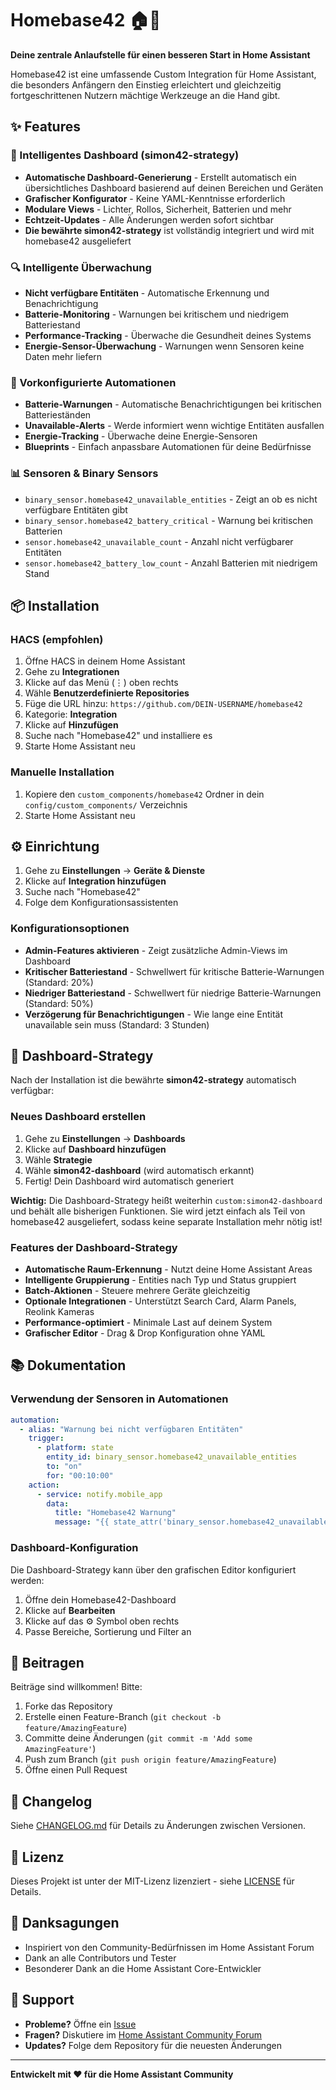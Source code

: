 # Homebase42 🏠🚀

**Deine zentrale Anlaufstelle für einen besseren Start in Home Assistant**

Homebase42 ist eine umfassende Custom Integration für Home Assistant, die besonders Anfängern den Einstieg erleichtert und gleichzeitig fortgeschrittenen Nutzern mächtige Werkzeuge an die Hand gibt.

## ✨ Features

### 🎨 Intelligentes Dashboard (simon42-strategy)
- **Automatische Dashboard-Generierung** - Erstellt automatisch ein übersichtliches Dashboard basierend auf deinen Bereichen und Geräten
- **Grafischer Konfigurator** - Keine YAML-Kenntnisse erforderlich
- **Modulare Views** - Lichter, Rollos, Sicherheit, Batterien und mehr
- **Echtzeit-Updates** - Alle Änderungen werden sofort sichtbar
- **Die bewährte simon42-strategy** ist vollständig integriert und wird mit homebase42 ausgeliefert

### 🔍 Intelligente Überwachung
- **Nicht verfügbare Entitäten** - Automatische Erkennung und Benachrichtigung
- **Batterie-Monitoring** - Warnungen bei kritischem und niedrigem Batteriestand
- **Performance-Tracking** - Überwache die Gesundheit deines Systems
- **Energie-Sensor-Überwachung** - Warnungen wenn Sensoren keine Daten mehr liefern

### 🤖 Vorkonfigurierte Automationen
- **Batterie-Warnungen** - Automatische Benachrichtigungen bei kritischen Batterieständen
- **Unavailable-Alerts** - Werde informiert wenn wichtige Entitäten ausfallen
- **Energie-Tracking** - Überwache deine Energie-Sensoren
- **Blueprints** - Einfach anpassbare Automationen für deine Bedürfnisse

### 📊 Sensoren & Binary Sensors
- `binary_sensor.homebase42_unavailable_entities` - Zeigt an ob es nicht verfügbare Entitäten gibt
- `binary_sensor.homebase42_battery_critical` - Warnung bei kritischen Batterien
- `sensor.homebase42_unavailable_count` - Anzahl nicht verfügbarer Entitäten
- `sensor.homebase42_battery_low_count` - Anzahl Batterien mit niedrigem Stand

## 📦 Installation

### HACS (empfohlen)

1. Öffne HACS in deinem Home Assistant
2. Gehe zu **Integrationen**
3. Klicke auf das Menü (⋮) oben rechts
4. Wähle **Benutzerdefinierte Repositories**
5. Füge die URL hinzu: `https://github.com/DEIN-USERNAME/homebase42`
6. Kategorie: **Integration**
7. Klicke auf **Hinzufügen**
8. Suche nach "Homebase42" und installiere es
9. Starte Home Assistant neu

### Manuelle Installation

1. Kopiere den `custom_components/homebase42` Ordner in dein `config/custom_components/` Verzeichnis
2. Starte Home Assistant neu

## ⚙️ Einrichtung

1. Gehe zu **Einstellungen** → **Geräte & Dienste**
2. Klicke auf **Integration hinzufügen**
3. Suche nach "Homebase42"
4. Folge dem Konfigurationsassistenten

### Konfigurationsoptionen

- **Admin-Features aktivieren** - Zeigt zusätzliche Admin-Views im Dashboard
- **Kritischer Batteriestand** - Schwellwert für kritische Batterie-Warnungen (Standard: 20%)
- **Niedriger Batteriestand** - Schwellwert für niedrige Batterie-Warnungen (Standard: 50%)
- **Verzögerung für Benachrichtigungen** - Wie lange eine Entität unavailable sein muss (Standard: 3 Stunden)

## 🎯 Dashboard-Strategy

Nach der Installation ist die bewährte **simon42-strategy** automatisch verfügbar:

### Neues Dashboard erstellen

1. Gehe zu **Einstellungen** → **Dashboards**
2. Klicke auf **Dashboard hinzufügen**
3. Wähle **Strategie**
4. Wähle **simon42-dashboard** (wird automatisch erkannt)
5. Fertig! Dein Dashboard wird automatisch generiert

**Wichtig:** Die Dashboard-Strategy heißt weiterhin `custom:simon42-dashboard` und behält alle bisherigen Funktionen. Sie wird jetzt einfach als Teil von homebase42 ausgeliefert, sodass keine separate Installation mehr nötig ist!

### Features der Dashboard-Strategy

- **Automatische Raum-Erkennung** - Nutzt deine Home Assistant Areas
- **Intelligente Gruppierung** - Entities nach Typ und Status gruppiert
- **Batch-Aktionen** - Steuere mehrere Geräte gleichzeitig
- **Optionale Integrationen** - Unterstützt Search Card, Alarm Panels, Reolink Kameras
- **Performance-optimiert** - Minimale Last auf deinem System
- **Grafischer Editor** - Drag & Drop Konfiguration ohne YAML

## 📚 Dokumentation

### Verwendung der Sensoren in Automationen

```yaml
automation:
  - alias: "Warnung bei nicht verfügbaren Entitäten"
    trigger:
      - platform: state
        entity_id: binary_sensor.homebase42_unavailable_entities
        to: "on"
        for: "00:10:00"
    action:
      - service: notify.mobile_app
        data:
          title: "Homebase42 Warnung"
          message: "{{ state_attr('binary_sensor.homebase42_unavailable_entities', 'count') }} Entitäten sind nicht verfügbar!"
```

### Dashboard-Konfiguration

Die Dashboard-Strategy kann über den grafischen Editor konfiguriert werden:

1. Öffne dein Homebase42-Dashboard
2. Klicke auf **Bearbeiten**
3. Klicke auf das ⚙️ Symbol oben rechts
4. Passe Bereiche, Sortierung und Filter an

## 🤝 Beitragen

Beiträge sind willkommen! Bitte:

1. Forke das Repository
2. Erstelle einen Feature-Branch (`git checkout -b feature/AmazingFeature`)
3. Committe deine Änderungen (`git commit -m 'Add some AmazingFeature'`)
4. Push zum Branch (`git push origin feature/AmazingFeature`)
5. Öffne einen Pull Request

## 📝 Changelog

Siehe [CHANGELOG.md](CHANGELOG.md) für Details zu Änderungen zwischen Versionen.

## 📄 Lizenz

Dieses Projekt ist unter der MIT-Lizenz lizenziert - siehe [LICENSE](LICENSE) für Details.

## 🙏 Danksagungen

- Inspiriert von den Community-Bedürfnissen im Home Assistant Forum
- Dank an alle Contributors und Tester
- Besonderer Dank an die Home Assistant Core-Entwickler

## 💬 Support

- **Probleme?** Öffne ein [Issue](https://github.com/DEIN-USERNAME/homebase42/issues)
- **Fragen?** Diskutiere im [Home Assistant Community Forum](https://community.home-assistant.io/)
- **Updates?** Folge dem Repository für die neuesten Änderungen

---

**Entwickelt mit ❤️ für die Home Assistant Community**
